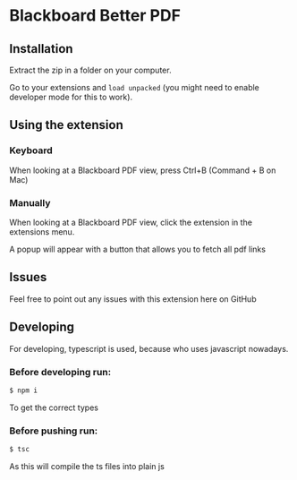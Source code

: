 # Blackboard Better PDF

## Installation

Extract the zip in a folder on your computer.

Go to your extensions and `load unpacked` (you might need to enable developer mode for this to work).

## Using the extension

### Keyboard

When looking at a Blackboard PDF view, press Ctrl+B (Command + B on Mac)

### Manually

When looking at a Blackboard PDF view, click the extension in the extensions menu.

A popup will appear with a button that allows you to fetch all pdf links

## Issues

Feel free to point out any issues with this extension here on GitHub

## Developing

For developing, typescript is used, because who uses javascript nowadays.

### Before developing run:

```bash
$ npm i
```
To get the correct types

### Before pushing run:
```bash
$ tsc
```
As this will compile the ts files into plain js